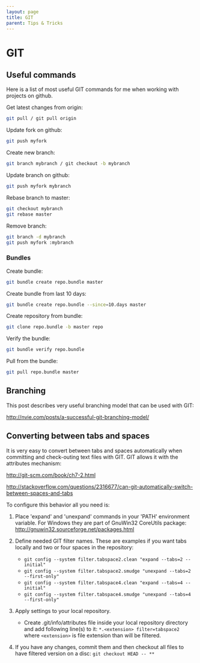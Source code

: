 ```yaml
---
layout: page
title: GIT
parent: Tips & Tricks
---
```


# GIT

## Useful commands

Here is a list of most useful GIT commands for me when working with projects on github.

Get latest changes from origin:

```sh
git pull / git pull origin
```

Update fork on github:

```sh
git push myfork
```

Create new branch:

```sh
git branch mybranch / git checkout -b mybranch
```

Update branch on github:

```sh
git push myfork mybranch
```

Rebase branch to master:

```sh
git checkout mybranch
git rebase master
```

Remove branch:

```sh
git branch -d mybranch
git push myfork :mybranch
```

### Bundles

Create bundle:

```sh
git bundle create repo.bundle master
```

Create bundle from last 10 days:

```sh
git bundle create repo.bundle --since=10.days master
```

Create repository from bundle:

```sh
git clone repo.bundle -b master repo
```

Verify the bundle:

```sh
git bundle verify repo.bundle
```

Pull from the bundle:

```sh
git pull repo.bundle master
```

## Branching

This post describes very useful branching model that can be used with GIT:

http://nvie.com/posts/a-successful-git-branching-model/

## Converting between tabs and spaces

It is very easy to convert between tabs and spaces automatically when committing and check-outing text files with GIT. GIT allows it with the attributes mechanism:

http://git-scm.com/book/ch7-2.html

http://stackoverflow.com/questions/2316677/can-git-automatically-switch-between-spaces-and-tabs

To configure this behavior all you need is:

1. Place 'expand' and 'unexpand' commands in your 'PATH' environment variable. For Windows they are part of GnuWin32 CoreUtils package:
        http://gnuwin32.sourceforge.net/packages.html

2. Define needed GIT filter names. These are examples if you want tabs locally and two or four spaces in the repository:
   - `git config --system filter.tabspace2.clean "expand --tabs=2 --initial"`
   - `git config --system filter.tabspace2.smudge "unexpand --tabs=2 --first-only"`
   - `git config --system filter.tabspace4.clean "expand --tabs=4 --initial"`
   - `git config --system filter.tabspace4.smudge "unexpand --tabs=4 --first-only" `

3. Apply settings to your local repository.
   - Create .git/info/attributes file inside your local repository directory and add following line(s) to it: `*.<extension> filter=tabspace2` where `<extension>` is file extension than will be filtered.

4. If you have any changes, commit them and then checkout all files to have filtered version on a disc: `git checkout HEAD -- **`

